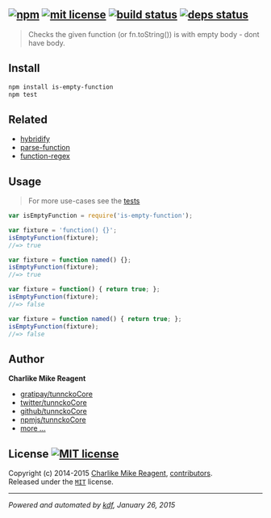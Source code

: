 ## [![npm][npmjs-img]][npmjs-url] [![mit license][license-img]][license-url] [![build status][travis-img]][travis-url] [![deps status][daviddm-img]][daviddm-url]

> Checks the given function (or fn.toString()) is with empty body - dont have body.

## Install
```bash
npm install is-empty-function
npm test
```


## Related
- [hybridify](https://github.com/tunnckoCore/hybridify)
- [parse-function](https://github.com/tunnckoCore/parse-function)
- [function-regex](https://github.com/regexps/function-regex)


## Usage
> For more use-cases see the [tests](./test.js)

```js
var isEmptyFunction = require('is-empty-function');

var fixture = 'function() {}';
isEmptyFunction(fixture);
//=> true

var fixture = function named() {};
isEmptyFunction(fixture);
//=> true

var fixture = function() { return true; };
isEmptyFunction(fixture);
//=> false

var fixture = function named() { return true; };
isEmptyFunction(fixture);
//=> false
```


## Author
**Charlike Mike Reagent**
+ [gratipay/tunnckoCore][author-gratipay]
+ [twitter/tunnckoCore][author-twitter]
+ [github/tunnckoCore][author-github]
+ [npmjs/tunnckoCore][author-npmjs]
+ [more ...][contrib-more]


## License [![MIT license][license-img]][license-url]
Copyright (c) 2014-2015 [Charlike Mike Reagent][contrib-more], [contributors][contrib-graf].  
Released under the [`MIT`][license-url] license.


[npmjs-url]: http://npm.im/is-empty-function
[npmjs-img]: https://img.shields.io/npm/v/is-empty-function.svg?style=flat&label=is-empty-function

[coveralls-url]: https://coveralls.io/r/tunnckoCore/is-empty-function?branch=master
[coveralls-img]: https://img.shields.io/coveralls/tunnckoCore/is-empty-function.svg?style=flat

[license-url]: https://github.com/tunnckoCore/is-empty-function/blob/master/license.md
[license-img]: https://img.shields.io/badge/license-MIT-blue.svg?style=flat

[travis-url]: https://travis-ci.org/tunnckoCore/is-empty-function
[travis-img]: https://img.shields.io/travis/tunnckoCore/is-empty-function.svg?style=flat

[daviddm-url]: https://david-dm.org/tunnckoCore/is-empty-function
[daviddm-img]: https://img.shields.io/david/tunnckoCore/is-empty-function.svg?style=flat

[author-gratipay]: https://gratipay.com/tunnckoCore
[author-twitter]: https://twitter.com/tunnckoCore
[author-github]: https://github.com/tunnckoCore
[author-npmjs]: https://npmjs.org/~tunnckocore

[contrib-more]: http://j.mp/1stW47C
[contrib-graf]: https://github.com/tunnckoCore/is-empty-function/graphs/contributors

***

_Powered and automated by [kdf](https://github.com/tunnckoCore), January 26, 2015_